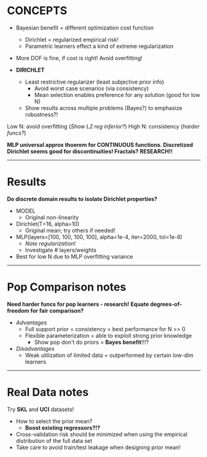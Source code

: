 # CONCEPTS
- Bayesian benefit = different optimization cost function
  - Dirichlet = regularized empirical risk!
  - Parametric learners effect a kind of extreme regularization
- More DOF is fine, if cost is right! Avoid overfitting!

- **DIRICHLET**
  - Least restrictive regularizer (least subjective prior info)
    - Avoid worst case scenarios (via consistency)
    - Mean selection enables preference for any solution (good for low N)
  - Show results across multiple problems (Bayes?) to emphasize robustness?!

Low N: avoid overfitting (*Show L2 reg inferior?*)
High N: consistency (*harder funcs?*)

**MLP universal approx thoerem for CONTINUOUS functions. Discretized Dirichlet seems good for discontinuities! Fractals? RESEARCH!!**

---
# Results
**Do discrete domain results to isolate Dirichlet properties?**

- MODEL
  - Original non-linearity
- Dirichlet(T=16, alpha=10)
  - Original mean; try others if needed!
- MLP(layers=[100, 100, 100, 100], alpha=1e-4, iter=2000, tol=1e-8)
  - *Note regularization*!
  - Investigate # layers/weights
- Best for low N due to MLP overfitting variance


---
# Pop Comparison notes
**Need harder funcs for pop learners - research!**
**Equate degrees-of-freedom for fair comparison?**

- *Advantages*
  - Full support prior = consistency = best performance for N >> 0
  - Flexible parameterization = able to exploit strong prior knowledge
    - Show pop don't do priors = **Bayes benefit**!!!?
- *Disadvantages*
  - Weak utilization of limited data = outperformed by certain low-dim learners



---
# Real Data notes
Try **SKL** and **UCI** datasets!

- How to select the prior mean?
  - **Boost existing regressors?!?**
- Cross-validation risk should be minimized when using the empirical distribution of the full data set
- Take care to avoid train/test leakage when designing prior mean!
